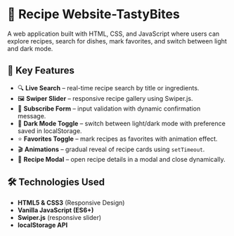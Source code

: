 
# 🍴 Recipe Website-TastyBites


A web application built with HTML, CSS, and JavaScript where users can explore recipes, search for dishes, mark favorites, and switch between light and dark mode.

## 🚀 Key Features

- 🔍 **Live Search** – real-time recipe search by title or ingredients.  
- 🖼️ **Swiper Slider** – responsive recipe gallery using Swiper.js.  
- 📩 **Subscribe Form** – input validation with dynamic confirmation message.  
- 🌙 **Dark Mode Toggle** – switch between light/dark mode with preference saved in localStorage.  
- ⭐ **Favorites Toggle** – mark recipes as favorites with animation effect.  
- 🎬 **Animations** – gradual reveal of recipe cards using `setTimeout`.  
- 📖 **Recipe Modal** – open recipe details in a modal and close dynamically.  

## 🛠️ Technologies Used

- **HTML5 & CSS3** (Responsive Design)  
- **Vanilla JavaScript (ES6+)**  
- **Swiper.js** (responsive slider)  
- **localStorage API**


